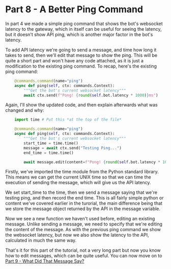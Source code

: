 # Part 8 - A Better Ping Command

In part 4 we made a simple ping command that shows the bot's websocket latency to the gateway, which in itself can be useful for seeing the latency, but it doesn't show API ping, which is another major factor in the bot's latency.

To add API latency we're going to send a message, and time how long it takes to send, then we'll edit that message to show the ping. This will be quite a short part and won't have any code attached, as it is just a modification to the existing ping command. To recap, here's the existing ping command:

```py
    @commands.command(name="ping")
    async def ping(self, ctx: commands.Context):
        """Get the bot's current websocket latency"""
        await ctx.send(f"Pong! {round(self.bot.latency * 1000)}ms")
```

Again, I'll show the updated code, and then explain afterwards what was changed and why:

```py
    import time # Put this *at the top of the file*

    @commands.command(name="ping")
    async def ping(self, ctx: commands.Context):
        """Get the bot's current websocket latency"""
        start_time = time.time()
        message = await ctx.send("Testing Ping...")
        end_time = time.time()

        await message.edit(content=f"Pong! {round(self.bot.latency * 1000)}ms\nAPI: {round((end_time - start_time) * 1000)}ms")
```

Firstly, we've imported the time module from the Python standard library. This means we can get the current UNIX time so that we can time the execution of sending the message, which will give us the API latency.

We set start_time to the time, then we send a message saying that we're testing ping, and then record the end time. This is all fairly simple python or content we've covered earlier in the turorial, the main difference being that we store the message object returned by the API in the message variable.

Now we see a new function we haven't used before, editing an existing message. Unlike sending a message, we need to specify that we're editing the content of the message. As with the previous ping command we show the websocket latency, but now we also show the latency to the API, calculated in much the same way.

That's it for this part of the tutorial, not a very long part but now you know how to edit messages, which can be quite useful. You can now move on to [Part 9 - What Did That Message Say?](./part9.md)
